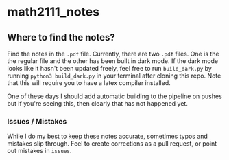 # math2111_notes

## Where to find the notes?

Find the notes in the `.pdf` file. Currently, there are two `.pdf` files. One is the the regular file and the other has been built in dark mode.
If the dark mode looks like it hasn't been updated freely, feel free to run `build_dark.py` by running `python3 build_dark.py` in your terminal after cloning this repo. Note that this will require you to have a latex compiler installed.

One of these days I should add automatic building to the pipeline on pushes but if you're seeing this, then clearly that has not happened yet.


### Issues / Mistakes

While I do my best to keep these notes accurate, sometimes typos and mistakes slip through. Feel to create corrections as a pull request, or point out mistakes in `issues`.



